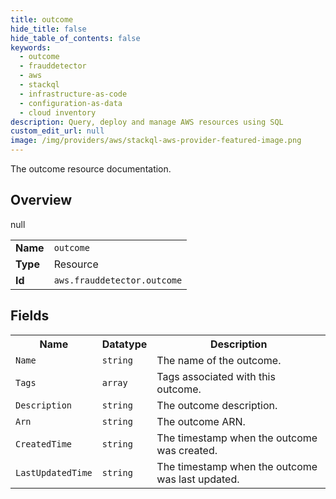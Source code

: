 ```yaml
---
title: outcome
hide_title: false
hide_table_of_contents: false
keywords:
  - outcome
  - frauddetector
  - aws
  - stackql
  - infrastructure-as-code
  - configuration-as-data
  - cloud inventory
description: Query, deploy and manage AWS resources using SQL
custom_edit_url: null
image: /img/providers/aws/stackql-aws-provider-featured-image.png
---
```

The outcome resource documentation.

## Overview
<table><tbody>
<tr><td><b>Name</b></td><td><code>outcome</code></td></tr>
<tr><td><b>Type</b></td><td>Resource</td></tr>
null
<tr><td><b>Id</b></td><td><code>aws.frauddetector.outcome</code></td></tr>
</tbody></table>

## Fields
<table><tbody>
<tr><th>Name</th><th>Datatype</th><th>Description</th></tr>
<tr><td><code>Name</code></td><td><code>string</code></td><td>The name of the outcome.</td></tr><tr><td><code>Tags</code></td><td><code>array</code></td><td>Tags associated with this outcome.</td></tr><tr><td><code>Description</code></td><td><code>string</code></td><td>The outcome description.</td></tr><tr><td><code>Arn</code></td><td><code>string</code></td><td>The outcome ARN.</td></tr><tr><td><code>CreatedTime</code></td><td><code>string</code></td><td>The timestamp when the outcome was created.</td></tr><tr><td><code>LastUpdatedTime</code></td><td><code>string</code></td><td>The timestamp when the outcome was last updated.</td></tr>
</tbody></table>